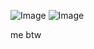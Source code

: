 ![Image](https://github.com/user-attachments/assets/a9a1454b-4ffc-45a8-9a8b-7dcab6379d28) 
![Image](https://github.com/user-attachments/assets/2fc5c337-b1a1-4a7c-971c-a7f9ea1deb33)
 
 me btw
